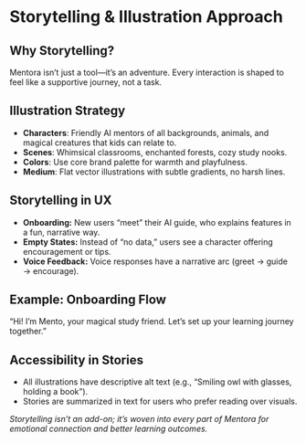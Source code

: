# Storytelling & Illustration Approach

## Why Storytelling?
Mentora isn’t just a tool—it’s an adventure. Every interaction is shaped to feel like a supportive journey, not a task.

## Illustration Strategy
- **Characters**: Friendly AI mentors of all backgrounds, animals, and magical creatures that kids can relate to.
- **Scenes**: Whimsical classrooms, enchanted forests, cozy study nooks.
- **Colors**: Use core brand palette for warmth and playfulness.
- **Medium**: Flat vector illustrations with subtle gradients, no harsh lines.

## Storytelling in UX
- **Onboarding:** New users “meet” their AI guide, who explains features in a fun, narrative way.
- **Empty States:** Instead of “no data,” users see a character offering encouragement or tips.
- **Voice Feedback:** Voice responses have a narrative arc (greet → guide → encourage).

## Example: Onboarding Flow
“Hi! I’m Mento, your magical study friend. Let’s set up your learning journey together.”

## Accessibility in Stories
- All illustrations have descriptive alt text (e.g., “Smiling owl with glasses, holding a book”).
- Stories are summarized in text for users who prefer reading over visuals.

*Storytelling isn’t an add-on; it’s woven into every part of Mentora for emotional connection and better learning outcomes.*
